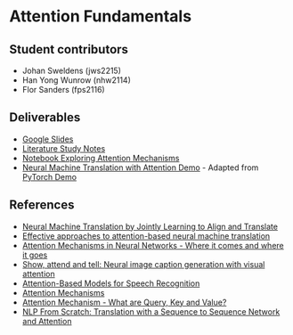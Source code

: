 # Attention Fundamentals

## Student contributors

- Johan Sweldens (jws2215)
- Han Yong Wunrow (nhw2114)
- Flor Sanders (fps2116)

## Deliverables

- [Google Slides](https://docs.google.com/presentation/d/1BYBrl97vI80U-ev5vOuPhOiUbdNGUhI78vQQFHBIT0U/edit?usp=sharing)
- [Literature Study Notes](./Papers_Notes.md)
- [Notebook Exploring Attention Mechanisms](./attention_mechanisms.ipynb)
- [Neural Machine Translation with Attention Demo](./seq2seq_translation_tutorial.ipynb) - Adapted from [PyTorch Demo](https://pytorch.org/tutorials/intermediate/seq2seq_translation_tutorial.html)

## References

- [Neural Machine Translation by Jointly Learning to Align and Translate](https://arxiv.org/abs/1409.0473)
- [Effective approaches to attention-based neural machine translation](https://arxiv.org/abs/1508.04025)
- [Attention Mechanisms in Neural Networks - Where it comes and where it goes](https://arxiv.org/abs/2204.13154)
- [Show, attend and tell: Neural image caption generation with visual attention](https://arxiv.org/abs/1502.03044)
- [Attention-Based Models for Speech Recognition](https://arxiv.org/abs/1506.07503)
- [Attention Mechanisms](https://paperswithcode.com/methods/category/attention-mechanisms-1)
- [Attention Mechanism - What are Query, Key and Value?](https://www.anthonychiu.xyz/blog/attention-mechanism)
- [NLP From Scratch: Translation with a Sequence to Sequence Network and Attention](https://pytorch.org/tutorials/intermediate/seq2seq_translation_tutorial.html)
